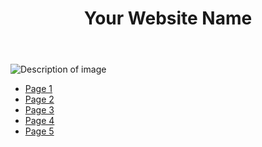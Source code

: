 <!DOCTYPE html>
<html lang="en">
<head>
    <meta charset="UTF-8">
    <meta name="viewport" content="width=device-width, initial-scale=1.0">
    <title>Your Site Title</title>
    <link rel="stylesheet" href="styles.css">
</head>
<body>
    <div class="container">
        <header>
            <h1>Your Website Name</h1>
        </header>
        <main>
            <img src="your-image.jpg" alt="Description of image">
            <nav>
                <ul>
                    <li><a href="page1.html">Page 1</a></li>
                    <li><a href="page2.html">Page 2</a></li>
                    <li><a href="page3.html">Page 3</a></li>
                    <li><a href="page4.html">Page 4</a></li>
                    <li><a href="page5.html">Page 5</a></li>
                </ul>
            </nav>
        </main>
    </div>
</body>
</html>
